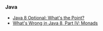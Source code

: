### Java

- [Java 8 Optional: What's the Point?](https://dzone.com/articles/java-8-optional-whats-point)
- [What's Wrong in Java 8, Part IV: Monads](https://dzone.com/articles/whats-wrong-java-8-part-iv)

